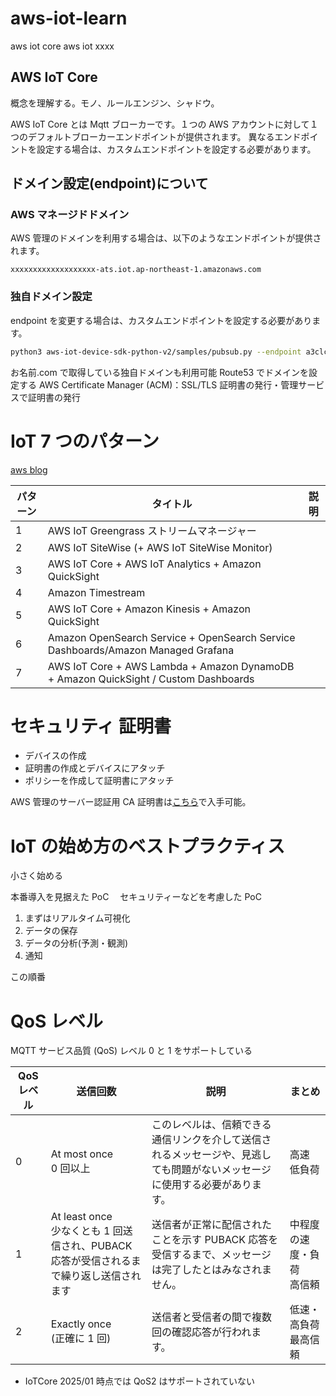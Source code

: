 # aws-iot-learn

aws iot core
aws iot xxxx

## AWS IoT Core

概念を理解する。モノ、ルールエンジン、シャドウ。

AWS IoT Core とは Mqtt ブローカーです。１つの AWS アカウントに対して１つのデフォルトブローカーエンドポイントが提供されます。
異なるエンドポイントを設定する場合は、カスタムエンドポイントを設定する必要があります。

## ドメイン設定(endpoint)について

### AWS マネージドドメイン

AWS 管理のドメインを利用する場合は、以下のようなエンドポイントが提供されます。

```
xxxxxxxxxxxxxxxxxxx-ats.iot.ap-northeast-1.amazonaws.com
```

### 独自ドメイン設定

endpoint を変更する場合は、カスタムエンドポイントを設定する必要があります。

```bash
python3 aws-iot-device-sdk-python-v2/samples/pubsub.py --endpoint a3clczm6ayv88a-ats.iot.ap-northeast-1.amazonaws.com --ca_file root-CA.crt --cert my-thing-01.cert.pem --key my-thing-01.private.key --client_id basicPubSub --topic sdk/test/python --count 0
```

お名前.com で取得している独自ドメインも利用可能
Route53 でドメインを設定する
AWS Certificate Manager (ACM)：SSL/TLS 証明書の発行・管理サービスで証明書の発行

# IoT 7 つのパターン

[aws blog](https://aws.amazon.com/jp/blogs/news/7-patterns-for-iot-data-ingestion-and-visualization-how-to-decide-what-works-best-for-your-use-case/)

| パターン | タイトル                                                                            | 説明 |
| -------- | ----------------------------------------------------------------------------------- | ---- |
| 1        | AWS IoT Greengrass ストリームマネージャー                                           |      |
| 2        | AWS IoT SiteWise (+ AWS IoT SiteWise Monitor)                                       |      |
| 3        | AWS IoT Core + AWS IoT Analytics + Amazon QuickSight                                |      |
| 4        | Amazon Timestream                                                                   |      |
| 5        | AWS IoT Core + Amazon Kinesis + Amazon QuickSight                                   |      |
| 6        | Amazon OpenSearch Service + OpenSearch Service Dashboards/Amazon Managed Grafana    |      |
| 7        | AWS IoT Core + AWS Lambda + Amazon DynamoDB + Amazon QuickSight / Custom Dashboards |      |

# セキュリティ 証明書

- デバイスの作成
- 証明書の作成とデバイスにアタッチ
- ポリシーを作成して証明書にアタッチ

AWS 管理のサーバー認証用 CA 証明書は[こちら](https://docs.aws.amazon.com/ja_jp/iot/latest/developerguide/server-authentication.html?icmpid=docs_iot_console#server-authentication-certs)で入手可能。

# IoT の始め方のベストプラクティス

小さく始める

本番導入を見据えた PoC 　セキュリティーなどを考慮した PoC

1. まずはリアルタイム可視化
2. データの保存
3. データの分析(予測・観測)
4. 通知

この順番

# QoS レベル

MQTT サービス品質 (QoS) レベル 0 と 1 をサポートしている

| QoS レベル | 送信回数                                                                                  | 説明                                                                                                                       | まとめ                       |
| ---------- | ----------------------------------------------------------------------------------------- | -------------------------------------------------------------------------------------------------------------------------- | ---------------------------- |
| 0          | At most once<br>0 回以上                                                                  | このレベルは、信頼できる通信リンクを介して送信されるメッセージや、見逃しても問題がないメッセージに使用する必要があります。 | 高速<br>低負荷               |
| 1          | At least once<br>少なくとも 1 回送信され、PUBACK 応答が受信されるまで繰り返し送信されます | 送信者が正常に配信されたことを示す PUBACK 応答を受信するまで、メッセージは完了したとはみなされません。                     | 中程度の速度・負荷<br>高信頼 |
| 2          | Exactly once <br>(正確に 1 回)                                                            | 送信者と受信者の間で複数回の確認応答が行われます。                                                                         | 低速・高負荷<br>最高信頼     |

- IoTCore 2025/01 時点では QoS2 はサポートされていない
